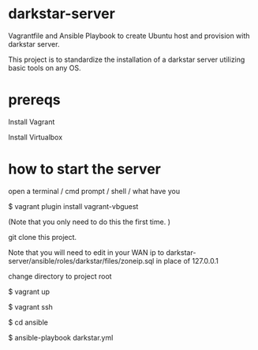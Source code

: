 # darkstar-server
Vagrantfile and Ansible Playbook to create Ubuntu host and provision with darkstar server. 

This project is to standardize the installation of a darkstar server utilizing basic tools on any OS. 

# prereqs
Install Vagrant

Install Virtualbox

# how to start the server 
open a terminal / cmd prompt / shell / what have you

$ vagrant plugin install vagrant-vbguest

(Note that you only need to do this the first time. )

git clone this project.

Note that you will need to edit in your WAN ip to darkstar-server/ansible/roles/darkstar/files/zoneip.sql in place of 127.0.0.1

change directory to project root



$ vagrant up

$ vagrant ssh

$ cd ansible

$ ansible-playbook darkstar.yml

